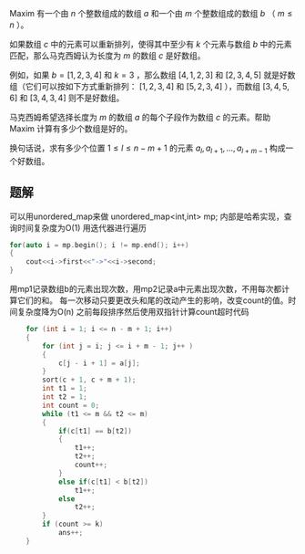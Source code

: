 Maxim 有一个由 $n$ 个整数组成的数组 $a$ 和一个由 $m$ 个整数组成的数组 $b$ （ $m \le n$ ）。

如果数组 $c$ 中的元素可以重新排列，使得其中至少有 $k$ 个元素与数组 $b$ 中的元素匹配，那么马克西姆认为长度为 $m$ 的数组 $c$ 是好数组。

例如，如果 $b = [1, 2, 3, 4]$ 和 $k = 3$ ，那么数组 $[4, 1, 2, 3]$ 和 $[2, 3, 4, 5]$ 就是好数组（它们可以按如下方式重新排列： $[1, 2, 3, 4]$ 和 $[5, 2, 3, 4]$ ），而数组 $[3, 4, 5, 6]$ 和 $[3, 4, 3, 4]$ 则不是好数组。

马克西姆希望选择长度为 $m$ 的数组 $a$ 的每个子段作为数组 $c$ 的元素。帮助 Maxim 计算有多少个数组是好的。

换句话说，求有多少个位置 $1 \le l \le n - m + 1$ 的元素 $a_l, a_{l+1}, \dots, a_{l + m - 1}$ 构成一个好数组。

## 题解
可以用unordered_map来做
unordered_map<int,int> mp;
内部是哈希实现，查询时间复杂度为O(1)
用迭代器进行遍历
```c++ 
for(auto i = mp.begin(); i != mp.end(); i++)
{
    cout<<i->first<<"->"<<i->second;
}
```
用mp1记录数组b的元素出现次数，用mp2记录a中元素出现次数，不用每次都计算它们的和。
每一次移动只要更改头和尾的改动产生的影响，改变count的值。时间复杂度降为O(n)
之前每段排序然后使用双指针计算count超时代码
```c++
    for (int i = 1; i <= n - m + 1; i++)
    {
        for (int j = i; j <= i + m - 1; j++ )
        {
            c[j - i + 1] = a[j];
        }
        sort(c + 1, c + m + 1);
        int t1 = 1;
        int t2 = 1;
        int count = 0;
        while (t1 <= m && t2 <= m)
        {
            if(c[t1] == b[t2])
            {
                t1++;
                t2++;
                count++;
            }
            else if(c[t1] < b[t2])
                t1++;
            else
                t2++;
        }
        if (count >= k)
            ans++;
    }
```